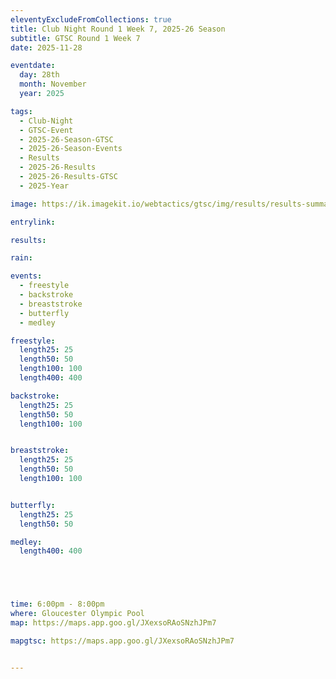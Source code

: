 ```yaml
---
eleventyExcludeFromCollections: true
title: Club Night Round 1 Week 7, 2025-26 Season
subtitle: GTSC Round 1 Week 7
date: 2025-11-28

eventdate:
  day: 28th
  month: November
  year: 2025

tags:
  - Club-Night
  - GTSC-Event
  - 2025-26-Season-GTSC
  - 2025-26-Season-Events
  - Results
  - 2025-26-Results
  - 2025-26-Results-GTSC
  - 2025-Year

image: https://ik.imagekit.io/webtactics/gtsc/img/results/results-summary-7.jpg

entrylink: 

results: 

rain: 

events:
  - freestyle
  - backstroke
  - breaststroke
  - butterfly
  - medley

freestyle:
  length25: 25
  length50: 50
  length100: 100
  length400: 400

backstroke:
  length25: 25
  length50: 50
  length100: 100


breaststroke:
  length25: 25
  length50: 50
  length100: 100


butterfly:
  length25: 25
  length50: 50

medley:
  length400: 400





time: 6:00pm - 8:00pm
where: Gloucester Olympic Pool
map: https://maps.app.goo.gl/JXexsoRAoSNzhJPm7

mapgtsc: https://maps.app.goo.gl/JXexsoRAoSNzhJPm7


---
```

